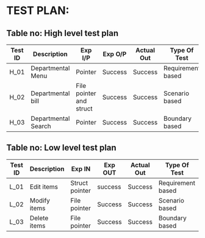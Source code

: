 # TEST PLAN:

## Table no: High level test plan

| **Test ID** | **Description**                                              | **Exp I/P** | **Exp O/P** | **Actual Out** |**Type Of Test**  |    
|-------------|--------------------------------------------------------------|------------|-------------|----------------|------------------|
|  H_01       | Departmental Menu                                            | Pointer    |Success|Success|Requirement based |
|  H_02       |Departmental bill                                             | File pointer and struct|Success|Success|Scenario based    |
|  H_03       |Departmental Search| Pointer|Success|Success|Boundary based    |

## Table no: Low level test plan

| **Test ID** | **Description**                                              | **Exp IN** | **Exp OUT** | **Actual Out** |**Type Of Test**  |    
|-------------|--------------------------------------------------------------|------------|-------------|----------------|------------------|
|  L_01       |Edit items| Struct pointer|success|Success|Requirement based |
|  L_02       |Modify items|  File pointer|Success|Success|Scenario based    |
|  L_03       |Delete items|  File pointer|Success|Success|Boundary based    |
